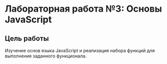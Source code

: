 # Лабораторная работа №3: Основы JavaScript

## Цель работы
Изучение основ языка JavaScript и реализация набора функций для выполнения заданного функционала.
